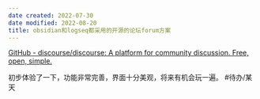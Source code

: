 ```yaml
---
date created: 2022-07-30
date modified: 2022-08-20
title: obsidian和logseq都采用的开源的论坛forum方案
---
```


[GitHub - discourse/discourse: A platform for community discussion. Free, open, simple.](https://github.com/discourse/discourse)

初步体验了一下，功能非常完善，界面十分美观，将来有机会玩一遍。 #待办/某天
